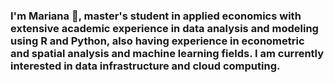 ### I'm Mariana 👋, master's student in applied economics with extensive academic experience in data analysis and modeling using R and Python, also having experience in econometric and spatial analysis and machine learning fields. I am currently interested in data infrastructure and cloud computing.
